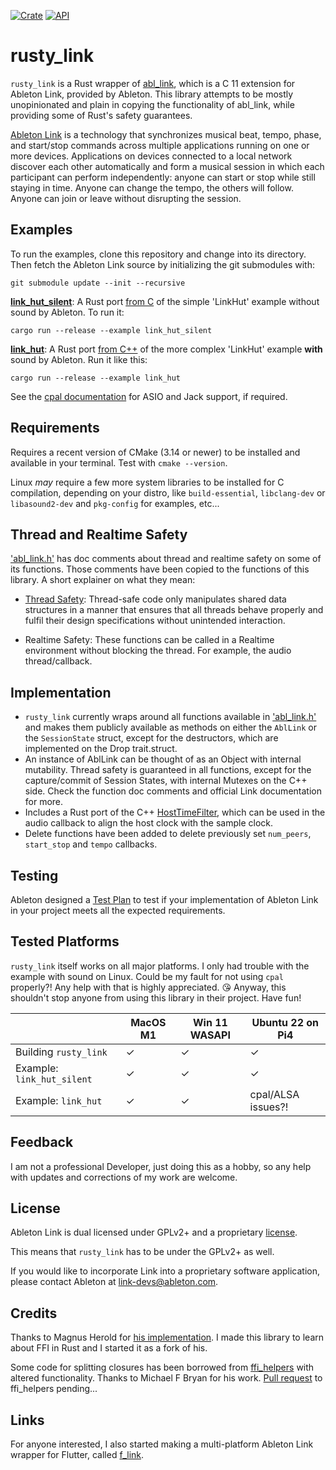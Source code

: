 [![Crate](https://img.shields.io/crates/v/rusty_link.svg)](https://crates.io/crates/rusty_link)
[![API](https://docs.rs/rusty_link/badge.svg)](https://docs.rs/rusty_link)

# rusty_link

`rusty_link` is a Rust wrapper of [abl_link](https://github.com/Ableton/link/tree/master/extensions/abl_link),
which is a C 11 extension for Ableton Link, provided by Ableton.
This library attempts to be mostly unopinionated and plain in
copying the functionality of abl_link, while providing some of Rust's safety guarantees.

[Ableton Link](http://ableton.github.io/link) is a technology that synchronizes musical beat, tempo,
phase, and start/stop commands across multiple applications running
on one or more devices. Applications on devices connected to a local
network discover each other automatically and form a musical session
in which each participant can perform independently: anyone can start
or stop while still staying in time. Anyone can change the tempo, the
others will follow. Anyone can join or leave without disrupting the session.

## Examples

To run the examples, clone this repository and change into its directory. Then fetch the Ableton Link source by initializing the git submodules with:

```
git submodule update --init --recursive
```

[**link_hut_silent**](https://github.com/anzbert/rusty_link/blob/master/examples/link_hut_silent/main.rs): A Rust port [from C](https://github.com/Ableton/link/blob/master/extensions/abl_link/examples/link_hut/main.c) of the simple 'LinkHut' example without sound by Ableton. To run it:

```
cargo run --release --example link_hut_silent
```

[**link_hut**](https://github.com/anzbert/rusty_link/tree/master/examples/link_hut): A Rust port [from C++](https://github.com/Ableton/link/tree/master/examples) of the more complex 'LinkHut' example **with** sound by Ableton. Run it like this:

```
cargo run --release --example link_hut
```

See the [cpal documentation](https://github.com/RustAudio/cpal) for ASIO and Jack support, if required.

## Requirements

Requires a recent version of CMake (3.14 or newer) to be installed and available in your terminal. Test with `cmake --version`.

Linux _may_ require a few more system libraries to be installed for C compilation, depending on your distro, like `build-essential`, `libclang-dev` or `libasound2-dev` and `pkg-config` for examples, etc...

## Thread and Realtime Safety

['abl_link.h'](https://github.com/Ableton/link/blob/master/extensions/abl_link/include/abl_link.h) has doc comments about thread and realtime safety on some of its functions. Those comments have been copied to the functions of this library. A short explainer on what they mean:

- [Thread Safety](https://en.wikipedia.org/wiki/Thread_safety): Thread-safe code only manipulates shared data structures in a manner that ensures that all threads behave properly and fulfil their design specifications without unintended interaction.

- Realtime Safety: These functions can be called in a Realtime environment without blocking the thread. For example, the audio thread/callback.

## Implementation

- `rusty_link` currently wraps around all functions available in ['abl_link.h'](https://github.com/Ableton/link/blob/master/extensions/abl_link/include/abl_link.h) and makes them publicly available as methods on either the `AblLink` or the `SessionState` struct, except for the destructors, which are implemented on the Drop trait.struct.
- An instance of AblLink can be thought of as an Object with internal mutability. Thread safety is guaranteed in all functions, except for the capture/commit of Session States, with internal Mutexes on the C++ side. Check the function doc comments and official Link documentation for more.
- Includes a Rust port of the C++ [HostTimeFilter](https://github.com/Ableton/link/blob/master/include/ableton/link/HostTimeFilter.hpp), which can be used in the audio callback to align the host clock with the sample clock.
- Delete functions have been added to delete previously set `num_peers`, `start_stop` and `tempo` callbacks.

## Testing

Ableton designed a [Test Plan](https://github.com/Ableton/link/blob/master/TEST-PLAN.md) to test if your implementation of Ableton Link in your project meets all the expected requirements.

## Tested Platforms

`rusty_link` itself works on all major platforms. I only had trouble with the example with sound on Linux. Could be my fault for not using `cpal` properly?! Any help with that is highly appreciated. 😘
Anyway, this shouldn't stop anyone from using this library in their project. Have fun!

|                            | MacOS M1 | Win 11 WASAPI | Ubuntu 22 on Pi4   |
| -------------------------- | -------- | ------------- | ------------------ |
| Building `rusty_link`      | &check;  | &check;       | &check;            |
| Example: `link_hut_silent` | &check;  | &check;       | &check;            |
| Example: `link_hut`        | &check;  | &check;       | cpal/ALSA issues?! |

## Feedback

I am not a professional Developer, just doing this as a hobby, so any help with updates and corrections of my work are welcome.

## License

Ableton Link is dual licensed under GPLv2+ and a proprietary [license](https://github.com/Ableton/link/blob/master/LICENSE.md).

This means that `rusty_link` has to be under the GPLv2+ as well.

If you would like to incorporate Link into a proprietary software application, please contact Ableton at <link-devs@ableton.com>.

## Credits

Thanks to Magnus Herold for [his implementation](https://crates.io/crates/ableton-link).
I made this library to learn about FFI in Rust and I started it as a fork of his.

Some code for splitting closures has been borrowed from [ffi_helpers](https://crates.io/crates/ffi_helpers) with altered functionality. Thanks to Michael F Bryan for his work.
[Pull request](https://github.com/Michael-F-Bryan/ffi_helpers/pull/8) to ffi_helpers pending...

## Links

For anyone interested, I also started making a multi-platform Ableton Link wrapper for Flutter, called [f_link](https://pub.dev/packages/f_link).
